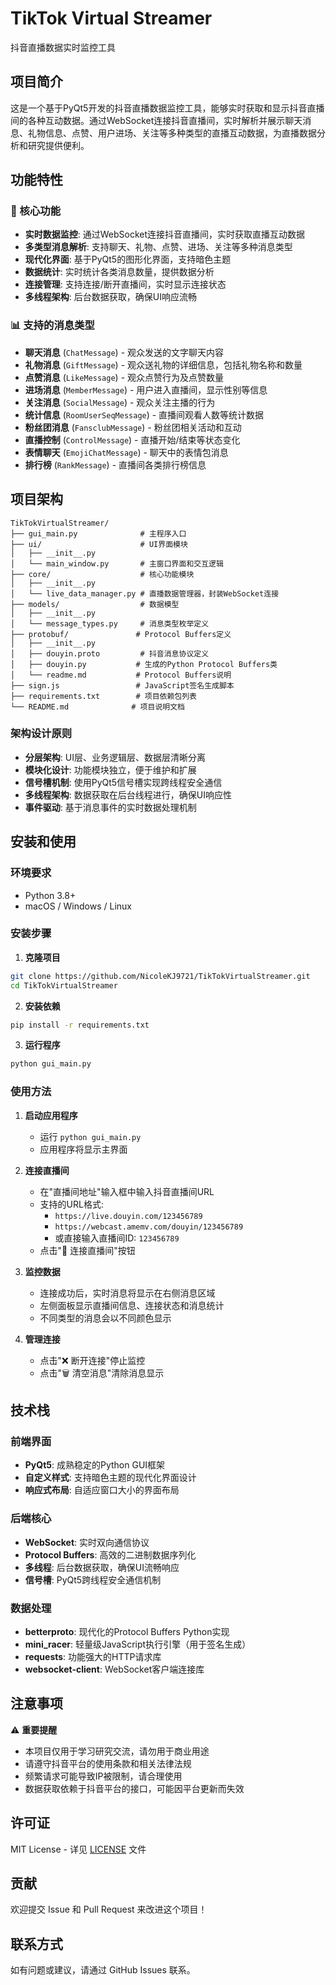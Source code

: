 # TikTok Virtual Streamer

抖音直播数据实时监控工具

## 项目简介

这是一个基于PyQt5开发的抖音直播数据监控工具，能够实时获取和显示抖音直播间的各种互动数据。通过WebSocket连接抖音直播间，实时解析并展示聊天消息、礼物信息、点赞、用户进场、关注等多种类型的直播互动数据，为直播数据分析和研究提供便利。

## 功能特性

### 🎯 核心功能

- **实时数据监控**: 通过WebSocket连接抖音直播间，实时获取直播互动数据
- **多类型消息解析**: 支持聊天、礼物、点赞、进场、关注等多种消息类型
- **现代化界面**: 基于PyQt5的图形化界面，支持暗色主题
- **数据统计**: 实时统计各类消息数量，提供数据分析
- **连接管理**: 支持连接/断开直播间，实时显示连接状态
- **多线程架构**: 后台数据获取，确保UI响应流畅

### 📊 支持的消息类型

- **聊天消息** (`ChatMessage`) - 观众发送的文字聊天内容
- **礼物消息** (`GiftMessage`) - 观众送礼物的详细信息，包括礼物名称和数量
- **点赞消息** (`LikeMessage`) - 观众点赞行为及点赞数量
- **进场消息** (`MemberMessage`) - 用户进入直播间，显示性别等信息
- **关注消息** (`SocialMessage`) - 观众关注主播的行为
- **统计信息** (`RoomUserSeqMessage`) - 直播间观看人数等统计数据
- **粉丝团消息** (`FansclubMessage`) - 粉丝团相关活动和互动
- **直播控制** (`ControlMessage`) - 直播开始/结束等状态变化
- **表情聊天** (`EmojiChatMessage`) - 聊天中的表情包消息
- **排行榜** (`RankMessage`) - 直播间各类排行榜信息

## 项目架构

```
TikTokVirtualStreamer/
├── gui_main.py              # 主程序入口
├── ui/                      # UI界面模块
│   ├── __init__.py
│   └── main_window.py       # 主窗口界面和交互逻辑
├── core/                    # 核心功能模块
│   ├── __init__.py
│   └── live_data_manager.py # 直播数据管理器，封装WebSocket连接
├── models/                  # 数据模型
│   ├── __init__.py
│   └── message_types.py     # 消息类型枚举定义
├── protobuf/               # Protocol Buffers定义
│   ├── __init__.py
│   ├── douyin.proto         # 抖音消息协议定义
│   ├── douyin.py           # 生成的Python Protocol Buffers类
│   └── readme.md           # Protocol Buffers说明
├── sign.js                 # JavaScript签名生成脚本
├── requirements.txt        # 项目依赖包列表
└── README.md              # 项目说明文档
```

### 架构设计原则

- **分层架构**: UI层、业务逻辑层、数据层清晰分离
- **模块化设计**: 功能模块独立，便于维护和扩展
- **信号槽机制**: 使用PyQt5信号槽实现跨线程安全通信
- **多线程架构**: 数据获取在后台线程进行，确保UI响应性
- **事件驱动**: 基于消息事件的实时数据处理机制

## 安装和使用

### 环境要求

- Python 3.8+
- macOS / Windows / Linux

### 安装步骤

1. **克隆项目**

```bash
git clone https://github.com/NicoleKJ9721/TikTokVirtualStreamer.git
cd TikTokVirtualStreamer
```

2. **安装依赖**

```bash
pip install -r requirements.txt
```

3. **运行程序**

```bash
python gui_main.py
```

### 使用方法

1. **启动应用程序**
   - 运行 `python gui_main.py`
   - 应用程序将显示主界面

2. **连接直播间**
   - 在"直播间地址"输入框中输入抖音直播间URL
   - 支持的URL格式:
     - `https://live.douyin.com/123456789`
     - `https://webcast.amemv.com/douyin/123456789`
     - 或直接输入直播间ID: `123456789`
   - 点击"🔗 连接直播间"按钮

3. **监控数据**
   - 连接成功后，实时消息将显示在右侧消息区域
   - 左侧面板显示直播间信息、连接状态和消息统计
   - 不同类型的消息会以不同颜色显示

4. **管理连接**
   - 点击"❌ 断开连接"停止监控
   - 点击"🗑️ 清空消息"清除消息显示

## 技术栈

### 前端界面

- **PyQt5**: 成熟稳定的Python GUI框架
- **自定义样式**: 支持暗色主题的现代化界面设计
- **响应式布局**: 自适应窗口大小的界面布局

### 后端核心

- **WebSocket**: 实时双向通信协议
- **Protocol Buffers**: 高效的二进制数据序列化
- **多线程**: 后台数据获取，确保UI流畅响应
- **信号槽**: PyQt5跨线程安全通信机制

### 数据处理

- **betterproto**: 现代化的Protocol Buffers Python实现
- **mini_racer**: 轻量级JavaScript执行引擎（用于签名生成）
- **requests**: 功能强大的HTTP请求库
- **websocket-client**: WebSocket客户端连接库

## 注意事项

⚠️ **重要提醒**

- 本项目仅用于学习研究交流，请勿用于商业用途
- 请遵守抖音平台的使用条款和相关法律法规
- 频繁请求可能导致IP被限制，请合理使用
- 数据获取依赖于抖音平台的接口，可能因平台更新而失效

## 许可证

MIT License - 详见 [LICENSE](LICENSE) 文件

## 贡献

欢迎提交 Issue 和 Pull Request 来改进这个项目！

## 联系方式

如有问题或建议，请通过 GitHub Issues 联系。